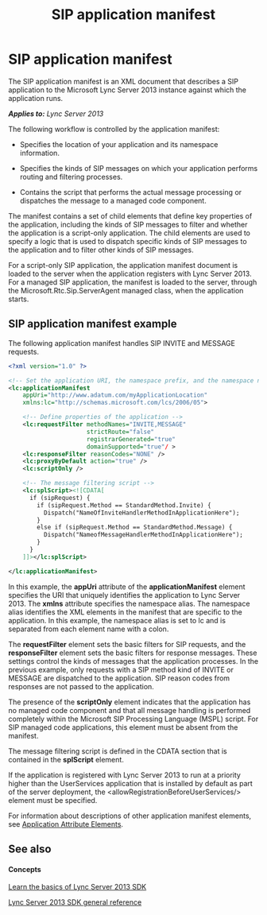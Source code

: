 ﻿---
title: SIP application manifest
TOCTitle: SIP application manifest
ms:assetid: 3a5d8ad8-08c2-4dee-b39c-b19860ca23c6
ms:mtpsurl: https://msdn.microsoft.com/en-us/library/Dn439064(v=office.15)
ms:contentKeyID: 57096220
ms.date: 02/11/2016
mtps_version: v=office.15
dev_langs:
- xml
---

# SIP application manifest

The SIP application manifest is an XML document that describes a SIP application to the Microsoft Lync Server 2013 instance against which the application runs.


_**Applies to:** Lync Server 2013_

The following workflow is controlled by the application manifest:

  - Specifies the location of your application and its namespace information.

  - Specifies the kinds of SIP messages on which your application performs routing and filtering processes.

  - Contains the script that performs the actual message processing or dispatches the message to a managed code component.

The manifest contains a set of child elements that define key properties of the application, including the kinds of SIP messages to filter and whether the application is a script-only application. The child elements are used to specify a logic that is used to dispatch specific kinds of SIP messages to the application and to filter other kinds of SIP messages.

For a script-only SIP application, the application manifest document is loaded to the server when the application registers with Lync Server 2013. For a managed SIP application, the manifest is loaded to the server, through the Microsoft.Rtc.Sip.ServerAgent managed class, when the application starts.

## SIP application manifest example

The following application manifest handles SIP INVITE and MESSAGE requests.

``` xml
<?xml version="1.0" ?>

<!-- Set the application URI, the namespace prefix, and the namespace name -->
<lc:applicationManifest
    appUri="http://www.adatum.com/myApplicationLocation"
    xmlns:lc="http://schemas.microsoft.com/lcs/2006/05">

    <!-- Define properties of the application -->
    <lc:requestFilter methodNames="INVITE,MESSAGE"
                      strictRoute="false"
                      registrarGenerated="true"
                      domainSupported="true"/ >
    <lc:responseFilter reasonCodes="NONE" />
    <lc:proxyByDefault action="true" />
    <lc:scriptOnly />

    <!-- The message filtering script -->
    <lc:splScript><![CDATA[
      if (sipRequest) {
        if (sipRequest.Method == StandardMethod.Invite) {
          Dispatch("NameOfInviteHandlerMethodInApplicationHere");
        }
        else if (sipRequest.Method == StandardMethod.Message) {
          Dispatch("NameofMessageHandlerMethodInApplicationHere");
        }
      }
    ]]></lc:splScript>

</lc:applicationManifest>
```

In this example, the **appUri** attribute of the **applicationManifest** element specifies the URI that uniquely identifies the application to Lync Server 2013. The **xmlns** attribute specifies the namespace alias. The namespace alias identifies the XML elements in the manifest that are specific to the application. In this example, the namespace alias is set to lc and is separated from each element name with a colon.

The **requestFilter** element sets the basic filters for SIP requests, and the **responseFilter** element sets the basic filters for response messages. These settings control the kinds of messages that the application processes. In the previous example, only requests with a SIP method kind of INVITE or MESSAGE are dispatched to the application. SIP reason codes from responses are not passed to the application.

The presence of the **scriptOnly** element indicates that the application has no managed code component and that all message handling is performed completely within the Microsoft SIP Processing Language (MSPL) script. For SIP managed code applications, this element must be absent from the manifest.

The message filtering script is defined in the CDATA section that is contained in the **splScript** element.

If the application is registered with Lync Server 2013 to run at a priority higher than the UserServices application that is installed by default as part of the server deployment, the \<allowRegistrationBeforeUserServices/\> element must be specified.

For information about descriptions of other application manifest elements, see [Application Attribute Elements](https://msdn.microsoft.com/en-us/library/dd185854\(v=office.15\)).

## See also

#### Concepts

[Learn the basics of Lync Server 2013 SDK](learn-the-basics-of-lync-server-2013-sdk.md)

[Lync Server 2013 SDK general reference](lync-server-2013-sdk-general-reference.md)


